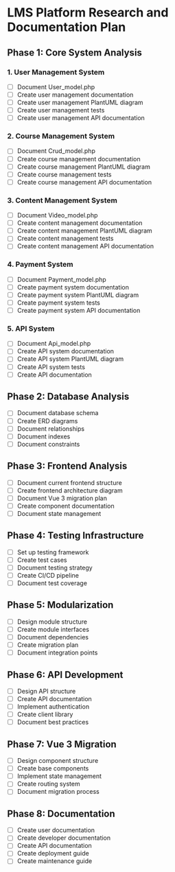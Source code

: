 # LMS Platform Research and Documentation Plan

## Phase 1: Core System Analysis

### 1. User Management System
- [ ] Document User_model.php
- [ ] Create user management documentation
- [ ] Create user management PlantUML diagram
- [ ] Create user management tests
- [ ] Create user management API documentation

### 2. Course Management System
- [ ] Document Crud_model.php
- [ ] Create course management documentation
- [ ] Create course management PlantUML diagram
- [ ] Create course management tests
- [ ] Create course management API documentation

### 3. Content Management System
- [ ] Document Video_model.php
- [ ] Create content management documentation
- [ ] Create content management PlantUML diagram
- [ ] Create content management tests
- [ ] Create content management API documentation

### 4. Payment System
- [ ] Document Payment_model.php
- [ ] Create payment system documentation
- [ ] Create payment system PlantUML diagram
- [ ] Create payment system tests
- [ ] Create payment system API documentation

### 5. API System
- [ ] Document Api_model.php
- [ ] Create API system documentation
- [ ] Create API system PlantUML diagram
- [ ] Create API system tests
- [ ] Create API documentation

## Phase 2: Database Analysis
- [ ] Document database schema
- [ ] Create ERD diagrams
- [ ] Document relationships
- [ ] Document indexes
- [ ] Document constraints

## Phase 3: Frontend Analysis
- [ ] Document current frontend structure
- [ ] Create frontend architecture diagram
- [ ] Document Vue 3 migration plan
- [ ] Create component documentation
- [ ] Document state management

## Phase 4: Testing Infrastructure
- [ ] Set up testing framework
- [ ] Create test cases
- [ ] Document testing strategy
- [ ] Create CI/CD pipeline
- [ ] Document test coverage

## Phase 5: Modularization
- [ ] Design module structure
- [ ] Create module interfaces
- [ ] Document dependencies
- [ ] Create migration plan
- [ ] Document integration points

## Phase 6: API Development
- [ ] Design API structure
- [ ] Create API documentation
- [ ] Implement authentication
- [ ] Create client library
- [ ] Document best practices

## Phase 7: Vue 3 Migration
- [ ] Design component structure
- [ ] Create base components
- [ ] Implement state management
- [ ] Create routing system
- [ ] Document migration process

## Phase 8: Documentation
- [ ] Create user documentation
- [ ] Create developer documentation
- [ ] Create API documentation
- [ ] Create deployment guide
- [ ] Create maintenance guide 